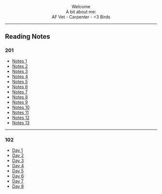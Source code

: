 
<div align ="center"> Welcome </div>
<div align ="center">A bit about me:</div>
<div align ="center"> AF Vet - Carpenter - <3 Birds </div>

---
## Reading Notes
### 201

- [Notes 1](read-01.md)
- [Notes 2](read-02.md)
- [Notes 3](read-03.md)
- [Notes 4](read-04.md)
- [Notes 5](read-05.md)
- [Notes 6](read-06.md)
- [Notes 7](read-07.md)
- [Notes 8](read-08.md)
- [Notes 9](read-09.md)
- [Notes 10](read-10.md)
- [Notes 11](read-11.md)
- [Notes 12](read-12.md)
- [Notes 13](read-13.md)

---

### 102

- [Day 1](day-1-reading-notes.md)
- [Day 2](day-2-reading-notes.md)
- [Day 3](day-3-reading-notes.md)
- [Day 4](day-4-reading-notes.md)
- [Day 5](day-5-reading-notes.md)
- [Day 6](day-6-reading-notes.md)
- [Day 7](day-7-reading-notes.md)
- [Day 8](day-8-reading-notes.md)